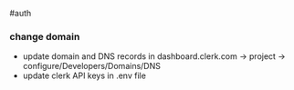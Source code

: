 #auth
### change domain

- update domain and DNS records in dashboard.clerk.com -> project -> configure/Developers/Domains/DNS
- update clerk API keys in .env file
